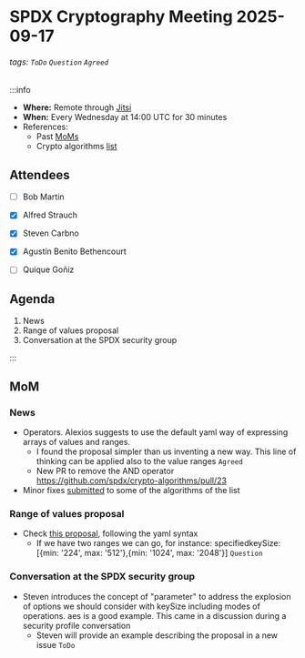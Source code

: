 # SPDX Cryptography Meeting 2025-09-17

###### tags: `ToDo` `Question` `Agreed`

:::info
- **Where:** Remote through [Jitsi](https://meet.jit.si/SPDXCryptoMeeting)
- **When:** Every Wednesday at 14:00 UTC for 30 minutes
- References:
   - Past [MoMs](https://github.com/spdx/meetings/tree/main/cryptography)
   - Crypto algorithms [list](https://github.com/spdx/crypto-algorithms)

## Attendees

* [ ] Bob Martin
* [x] Alfred Strauch
* [x] Steven Carbno
* [x] Agustín Benito Bethencourt
* [ ] Quique Goñiz


## Agenda

1. News
2. Range of values proposal
3. Conversation at the SPDX security group

:::

## MoM

### News

* Operators. Alexios suggests to use the default yaml way of expressing arrays of values and ranges.
   * I found the proposal simpler than us inventing a new way. This line of thinking can be applied also to the value ranges `Agreed`
   * New PR to remove the AND operator https://github.com/spdx/crypto-algorithms/pull/23
* Minor fixes [submitted](https://github.com/spdx/crypto-algorithms/pull/24) to some of the algorithms of the list 

### Range of values proposal

* Check [this proposal](https://github.com/spdx/crypto-algorithms/issues/16#issuecomment-3303033314), following the yaml syntax
   * If we have two ranges we can go, for instance: specifiedkeySize: [{min: '224', max: '512'},{min: '1024', max: '2048'}] `Question`

### Conversation at the SPDX security group

* Steven introduces the concept of "parameter" to address the explosion of options we should consider with keySize including modes of operations. aes is a good example. This came in a discussion during a security profile conversation
   * Steven will provide an example describing the proposal in a new issue  `ToDo`
